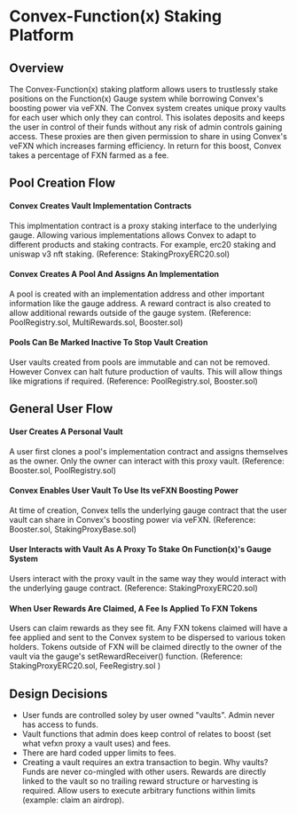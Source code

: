# Convex-Function(x) Staking Platform

## Overview

The Convex-Function(x) staking platform allows users to trustlessly stake positions on the Function(x) Gauge system while borrowing Convex's boosting power via veFXN. The Convex system creates unique proxy vaults for each user which only they can control.  This isolates deposits and keeps the user in control of their funds without any risk of admin controls gaining access.  These proxies are then given permission to share in using Convex's veFXN which increases farming efficiency.  In return for this boost, Convex takes a percentage of FXN farmed as a fee.

## Pool Creation Flow

#### Convex Creates Vault Implementation Contracts
This implmentation contract is a proxy staking interface to the underlying gauge. Allowing various implementations allows Convex to adapt to different products and staking contracts. For example, erc20 staking and uniswap v3 nft staking.
(Reference: StakingProxyERC20.sol)

#### Convex Creates A Pool And Assigns An Implementation
A pool is created with an implementation address and other important information like the gauge address.  A reward contract is also created to allow additional rewards outside of the gauge system.
(Reference: PoolRegistry.sol, MultiRewards.sol, Booster.sol)

#### Pools Can Be Marked Inactive To Stop Vault Creation
User vaults created from pools are immutable and can not be removed. However Convex can halt future production of vaults.  This will allow things like migrations if required.
(Reference: PoolRegistry.sol, Booster.sol)

## General User Flow

#### User Creates A Personal Vault
A user first clones a pool's implementation contract and assigns themselves as the owner. Only the owner can interact with this proxy vault.
(Reference: Booster.sol, PoolRegistry.sol)

#### Convex Enables User Vault To Use Its veFXN Boosting Power
At time of creation, Convex tells the underlying gauge contract that the user vault can share in Convex's boosting power via veFXN.
(Reference: Booster.sol, StakingProxyBase.sol)

#### User Interacts with Vault As A Proxy To Stake On Function(x)'s Gauge System
Users interact with the proxy vault in the same way they would interact with the underlying gauge contract.
(Reference: StakingProxyERC20.sol)

#### When User Rewards Are Claimed, A Fee Is Applied To FXN Tokens
Users can claim rewards as they see fit.  Any FXN tokens claimed will have a fee applied and sent to the Convex system to be dispersed to various token holders. Tokens outside of FXN will be claimed directly to the owner of the vault via the gauge's setRewardReceiver() function.
(Reference: StakingProxyERC20.sol, FeeRegistry.sol )


## Design Decisions

- User funds are controlled soley by user owned "vaults". Admin never has access to funds.
- Vault functions that admin does keep control of relates to boost (set what vefxn proxy a vault uses) and fees.
- There are hard coded upper limits to fees.
- Creating a vault requires an extra transaction to begin. Why vaults? Funds are never co-mingled with other users. Rewards are directly linked to the vault so no trailing reward structure or harvesting is required.  Allow users to execute arbitrary functions within limits (example: claim an airdrop).  
